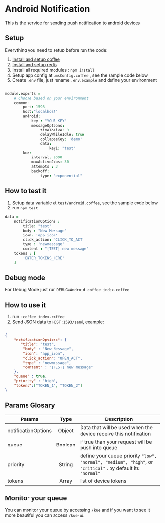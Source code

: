 # Android Notification
This is the service for sending push notification to android devices

## Setup

Everything you need to setup before run the code:

1. [Install and setup coffee](https://www.npmjs.com/package/coffee-script)
2. [Install and setup redis](http://redis.io/)
3. Install all required modules : `npm install`
4. Setup app config at `.msConfig.coffee` , see the sample code below
5. Create `.env` file, just rename `.env.example` and define your environment

```coffeescript

module.exports =
	# Choose based on your environment
	common:
		port: 1593
		host:"localhost"
		android:
			key : "YOUR_KEY"
			messageOptions:
				timeToLive: 3
				delayWhileIdle: true
				collapseKey: 'demo'
				data: 
					key1: "test"
		kue:
			interval: 2000
			maxActiveJobs: 30
			attempts : 3
			backoff:
				type: "exponential"

```

## How to test it
1. Setup data variable at `test/android.coffee`, see the sample code below
2. run `npm test`

```coffeescript
data =
	notificationOptions :
		title: "test"
		body : "New Message"
		icon: 'app_icon'
		click_action: 'CLICK_TO_ACT'
		type : 'newmassage'
		content : "[TEST] new message"
	tokens : [
		'ENTER_TOKENS_HERE'
	]
```

## Debug mode
For Debug Mode just run `DEBUG=Android coffee index.coffee`

## How to use it
1. run : `coffee index.coffee`
2. Send JSON data to `HOST:1593/send`, example:


```json

{
    "notificationOptions": {
       "title": "test",
 		"body" : "New Message",
 		"icon": "app_icon",
 		"click_action": "OPEN_ACT",
 		"type" : "newmessage",
 		"content" : "[TEST] new message"
    },
    "queue" : true,
    "priority" : "high",
    "tokens":["TOKEN_1", "TOKEN_2"]
}

```

## Params Glosary
| Params        | Type     | Description |
| ------------- |:-------------:| ------------|
| notificationOptions | Object | Data that will be used when the device receive this notification  |
| queue | Boolean | if true than your request will be push into queue |
| priority | String | define your queue priority `"low", "normal", "medium", "high"`, or `"critical"` . by default its `"normal"` |
| tokens | Array | list of device tokens |

## Monitor your queue
You can monitor your queue by accessing `/kue` and if you want to see it more beautiful you can access `/kue-ui`